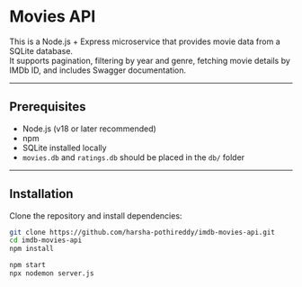 # Movies API

This is a Node.js + Express microservice that provides movie data from a SQLite database.  
It supports pagination, filtering by year and genre, fetching movie details by IMDb ID, and includes Swagger documentation.

---

## Prerequisites
- Node.js (v18 or later recommended)
- npm
- SQLite installed locally
- `movies.db` and `ratings.db` should be placed in the `db/` folder

---

## Installation
Clone the repository and install dependencies:

```bash
git clone https://github.com/harsha-pothireddy/imdb-movies-api.git
cd imdb-movies-api
npm install

npm start
npx nodemon server.js
